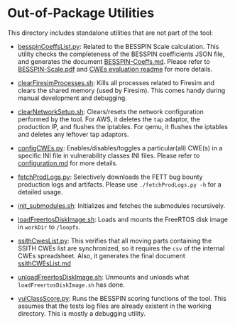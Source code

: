 # Out-of-Package Utilities #

This directory includes standalone utilities that are not part of the tool:

- [besspinCoeffsList.py](./besspinCoeffsList.py): Related to the BESSPIN Scale calculation. This utility checks the completeness of the BESSPIN coefficients JSON file, and generates the document [BESSPIN-Coeffs.md](../docs/cwesEvaluation/BESSPIN-Coeffs.md). Please refer to [BESSPIN-Scale.pdf](../docs/cwesEvaluation/BESSPIN-Scale.pdf) and [CWEs evaluation readme](../docs/cwesEvaluation/README.md) for more details.

- [clearFiresimProcesses.sh](./clearFiresimProcesses.sh): Kills all processes related to Firesim and clears the shared memory (used by Firesim). This comes handy during manual development and debugging.

- [clearNetworkSetup.sh](./clearNetworkSetup.sh): Clears/resets the network configuration performed by the tool. For AWS, it deletes the `tap` adaptor, the production IP, and flushes the iptables. For qemu, it flushes the iptables and deletes any leftover tap adaptors.

- [configCWEs.py](./configCWEs.py): Enables/disables/toggles a particular(all) CWE(s) in a specific INI file in vulnerability classes INI files. Please refer to [configuration.md](../docs/cwesEvaluation/configuration.md) for more details. 

- [fetchProdLogs.py](./fetchProdLogs.py): Selectively downloads the FETT bug bounty production logs and artifacts. Please use `./fetchProdLogs.py -h` for a detailed usage.

- [init_submodules.sh](./init_submodules.sh): Initializes and fetches the submodules recursively.

- [loadFreertosDiskImage.sh](./loadFreertosDiskImage.sh): Loads and mounts the FreeRTOS disk image in `workDir` to `/loopfs`.

- [ssithCwesList.py](./ssithCwesList.py): This verifies that all moving parts containing the SSITH CWEs list are synchronized, so it requires the `csv` of the internal CWEs spreadsheet. Also, it generates the final document [ssithCWEsList.md ](../docs/cwesEvaluation/ssithCWEsList.md )

- [unloadFreertosDiskImage.sh](./unloadFreertosDiskImage.sh): Unmounts and unloads what `loadFreertosDiskImage.sh` has done.

- [vulClassScore.py](./vulClassScore.py): Runs the BESSPIN scoring functions of the tool. This assumes that the tests log files are already existent in the working directory. This is mostly a debugging utility.
